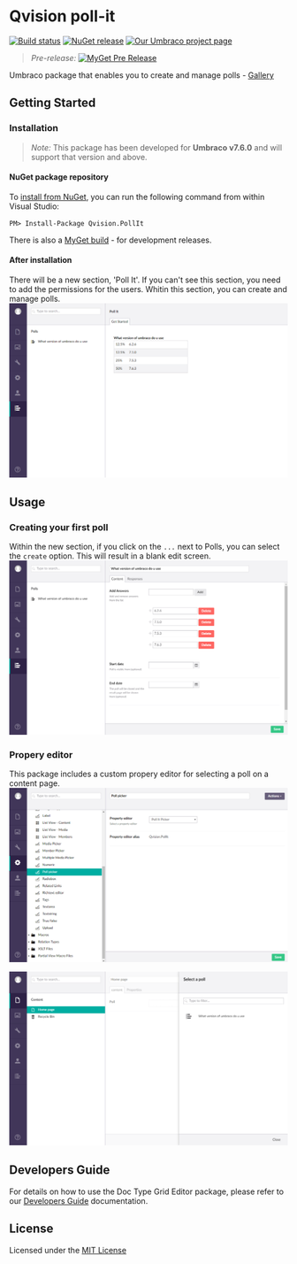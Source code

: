 # Qvision poll-it

[![Build status](https://ci.appveyor.com/api/projects/status/i0rklyg43egdmkyb?svg=true)](https://ci.appveyor.com/project/JanvanHelvoort/qvision-poll-it)
[![NuGet release](http://img.shields.io/nuget/v/Qvision.PollIt.svg)](https://www.nuget.org/packages/Qvision.PollIt/)
[![Our Umbraco project page](https://img.shields.io/badge/our-umbraco-orange.svg)](https://our.umbraco.org/projects/backoffice-extensions/qvision-poll-it/) 

> *Pre-release:* [![MyGet Pre Release](https://img.shields.io/myget/janvanhelvoort/vpre/Qvision.PollIt.svg)](https://www.myget.org/feed/janvanhelvoort/package/nuget/Qvision.PollIt)


Umbraco package that enables you to create and manage polls - [Gallery](Documentation/gallery.md)

## Getting Started

### Installation

> *Note:* This package has been developed for **Umbraco v7.6.0** and will support that version and above.

#### NuGet package repository
To [install from NuGet](https://www.nuget.org/packages/Qvision.PollIt), you can run the following command from within Visual Studio:

	PM> Install-Package Qvision.PollIt

There is also a [MyGet build](https://www.myget.org/feed/janvanhelvoort/package/nuget/Qvision.PollIt) - for development releases.

#### After installation 
There will be a new section, 'Poll It'. If you can't see this section, you need to add the permissions for the users. Whitin this section, you can create and manage polls.
![Dashboard](Documentation/Screenshots/Section%20Dashboard.png)

## Usage

### Creating your first poll
Within the new section, if you click on the `...` next to Polls, you can select the `create` option. This will result in a blank edit screen.
![Create](Documentation/Screenshots/Question%20Edit.png)

### Propery editor
This package includes a custom propery editor for selecting a poll on a content page.
![Custom property](Documentation/Screenshots/Custom%20Property.png)

![Custom property](Documentation/Screenshots/Custom%20Property%20Editor.png)

## Developers Guide

For details on how to use the Doc Type Grid Editor package, please refer to our [Developers Guide](Documentation/developers-guide.md) documentation.

## License
Licensed under the [MIT License](LICENSE.md)
